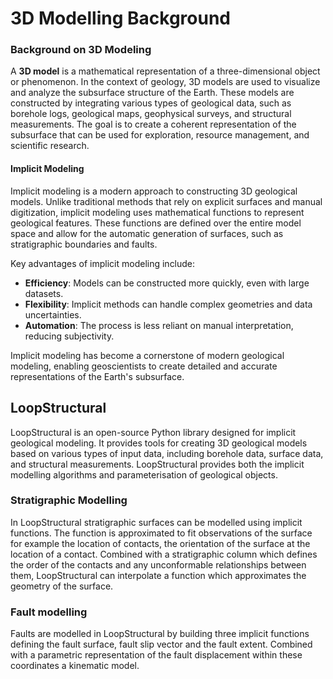 # 3D Modelling Background

### Background on 3D Modeling

A **3D model** is a mathematical representation of a three-dimensional object or phenomenon. In the context of geology, 3D models are used to visualize and analyze the subsurface structure of the Earth. These models are constructed by integrating various types of geological data, such as borehole logs, geological maps, geophysical surveys, and structural measurements. The goal is to create a coherent representation of the subsurface that can be used for exploration, resource management, and scientific research.



#### Implicit Modeling

Implicit modeling is a modern approach to constructing 3D geological models. Unlike traditional methods that rely on explicit surfaces and manual digitization, implicit modeling uses mathematical functions to represent geological features. These functions are defined over the entire model space and allow for the automatic generation of surfaces, such as stratigraphic boundaries and faults.

Key advantages of implicit modeling include:
- **Efficiency**: Models can be constructed more quickly, even with large datasets.
- **Flexibility**: Implicit methods can handle complex geometries and data uncertainties.
- **Automation**: The process is less reliant on manual interpretation, reducing subjectivity.

Implicit modeling has become a cornerstone of modern geological modeling, enabling geoscientists to create detailed and accurate representations of the Earth's subsurface.

## LoopStructural
LoopStructural is an open-source Python library designed for implicit geological modeling. It provides tools for creating 3D geological models based on various types of input data, including borehole data, surface data, and structural measurements. LoopStructural provides both the implicit modelling algorithms and parameterisation of geological objects.

### Stratigraphic Modelling
In LoopStructural stratigraphic surfaces can be modelled using implicit functions. The function is approximated to fit observations of the surface for example the location of contacts, the orientation of the surface at the location of a contact. Combined with a stratigraphic column which defines the order of the contacts and any unconformable relationships between them, LoopStructural can interpolate a function which approximates the geometry of the surface.  

### Fault modelling
Faults are modelled in LoopStructural by building three implicit functions defining the fault surface, fault slip vector and the fault extent. Combined with a parametric representation of the fault displacement within these coordinates a kinematic model.



